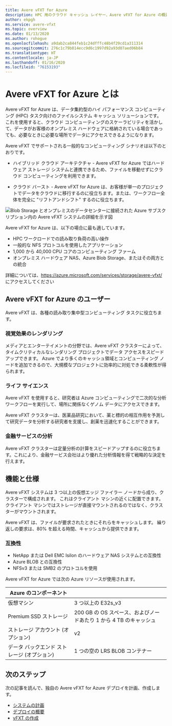 ```yaml
---
title: Avere vFXT for Azure
description: HPC 用のクラウド キャッシュ レイヤー、Avere vFXT for Azure の概要
author: ekpgh
ms.service: avere-vfxt
ms.topic: overview
ms.date: 01/13/2020
ms.author: rohogue
ms.openlocfilehash: a9dab2ca844feb1c24dfffc48b4f29cd1a311314
ms.sourcegitcommit: 276c1c79b814ecc9d6c1997d92a93d07aed06b84
ms.translationtype: HT
ms.contentlocale: ja-JP
ms.lasthandoff: 01/16/2020
ms.locfileid: "76153193"
---
```

# <a name="what-is-avere-vfxt-for-azure"></a>Avere vFXT for Azure とは

Avere vFXT for Azure は、データ集約型のハイ パフォーマンス コンピューティング (HPC) タスク向けのファイルシステム キャッシュ ソリューションです。 これを使用すると、クラウド コンピューティングのスケーラビリティを活かして、データがお客様のオンプレミス ハードウェアに格納されている場合であっても、必要なときに必要な場所でデータにアクセスできるようになります。

Avere vFXT でサポートされる一般的なコンピューティング シナリオは以下のとおりです。

* ハイブリッド クラウド アーキテクチャ - Avere vFXT for Azure ではハードウェア ストレージ システムと連携できるため、ファイルを移動せずにクラウド コンピューティングを利用できます。

* クラウド バースト - Avere vFXT for Azure は、お客様が単一のプロジェクトでデータをクラウドに移行するのに役立ちます。または、ワークフロー全体を完全に "リフトアンドシフト" するのに役立ちます。

![Blob Storage とオンプレミスのデータセンターに接続された Azure サブスクリプション内の Avere vFXT システムの詳細を示す図](media/avere-vfxt-hybrid.png)

Avere vFXT for Azure は、以下の場合に最も適しています。

* HPC ワークロードでの読み取り負荷の高い操作
* 一般的な NFS プロトコルを使用したアプリケーション
* 1,000 から 40,000 CPU コアのコンピューティング ファーム
* オンプレミス ハードウェア NAS、Azure Blob Storage、またはその両方との統合

詳細については、<https://azure.microsoft.com/services/storage/avere-vfxt/> にアクセスしてください

## <a name="who-uses-avere-vfxt-for-azure"></a>Avere vFXT for Azure のユーザー

Avere vFXT は、各種の読み取り集中型コンピューティング タスクに役立ちます。

### <a name="visual-effects-rendering"></a>視覚効果のレンダリング

メディアとエンターテイメントの分野では、Avere vFXT クラスターによって、タイムクリティカルなレンダリング プロジェクトでデータ アクセスをスピードアップできます。 Azure でより多くのキャッシュ領域とコンピューティング ノードを追加できるので、大規模なプロジェクトに効率的に対処できる柔軟性が得られます。

### <a name="life-sciences"></a>ライフ サイエンス

Avere vFXT を使用すると、研究者は Azure コンピューティングで二次的な分析ワークフローを実行して、場所に関係なくゲノム データにアクセスできます。

Avere vFXT クラスターは、医薬品研究において、薬と標的の相互作用を予測して研究データを分析する研究者を支援し、創薬を迅速化することができます。

### <a name="financial-services-analytics"></a>金融サービスの分析

Avere vFXT クラスターは定量分析の計算をスピードアップするのに役立ちます。これにより、金融サービス会社はより優れた分析情報を得て戦略的な決定を行えます。

## <a name="features-and-specifications"></a>機能と仕様

Avere vFXT システムは 3 つ以上の仮想エッジ ファイラー ノードから成り、クラスターで構成されます。 これはクライアント マシンの近くに配置できます。クライアント マシンではストレージが直接マウントされるのではなく、クラスターがマウントされます。

Avere vFXT は、ファイルが要求されたときにそれらをキャッシュします。 繰り返しの要求は、80% を超える時間、キャッシュから提供できます。

### <a name="compatibility"></a>互換性

* NetApp または Dell EMC Isilon のハードウェア NAS システムとの互換性
* Azure BLOB との互換性
* NFSv3 または SMB2 のプロトコルを使用

Avere vFXT for Azure では次の Azure リソースが使用されます。

|Azure のコンポーネント|   |
|----------|-----------|
|仮想マシン|3 つ以上の E32s_v3|
|Premium SSD ストレージ|200 GB の OS スペース、およびノードあたり 1 から 4 TB のキャッシュ |
|ストレージ アカウント (オプション) |v2|
|データ バックエンド ストレージ (オプション) | 1 つの空の LRS BLOB コンテナー |

## <a name="next-steps"></a>次のステップ

次の記事を読んで、独自の Avere vFXT for Azure デプロイを計画、作成します。

* [システムの計画](avere-vfxt-deploy-plan.md)
* [デプロイの概要](avere-vfxt-deploy-overview.md)
* [vFXT の作成](avere-vfxt-deploy.md)
